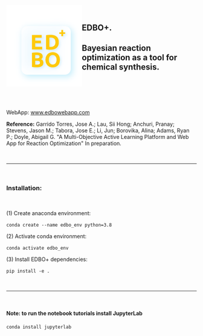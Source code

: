 
# <img src="EDBOLogo.png" align="left" width="200">

<br>

## **EDBO+**. <h2> Bayesian reaction optimization as a tool for chemical synthesis. </h2>

<br><br><br><br>

WebApp: www.edbowebapp.com

**Reference:** Garrido Torres, Jose A.; Lau, Sii Hong; Anchuri, Pranay; Stevens, Jason M.; Tabora, Jose E.; Li, Jun; Borovika, Alina; Adams, Ryan P.; Doyle, Abigail G. "A Multi-Objective Active Learning Platform and Web App for Reaction Optimization" In preparation.

<br>

---

<br>

### Installation:

<br>

(1) Create anaconda environment:

```
conda create --name edbo_env python=3.8
```

(2) Activate conda environment:

```
conda activate edbo_env
```

(3) Install EDBO+ dependencies:

```
pip install -e .
```

<br>

---

<br>

#### **Note**: to run the notebook tutorials install JupyterLab

```
conda install jupyterlab
```
